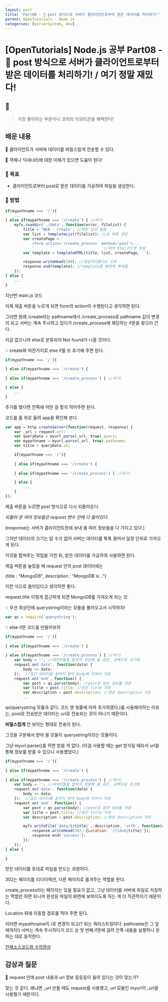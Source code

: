 ```yaml
---
layout: post
title: "Part08 - 🐘 post 방식으로 서버가 클라이언트로부터 받은 데이터를 처리하기!"
parent: OpenTutorials - Node.js
categories: [serverSystem, dev]
---
```


# [OpenTutorials] Node.js 공부 Part08 - 🐘 post 방식으로 서버가 클라이언트로부터 받은 데이터를 처리하기! / 여기 정말 재밌다!

## 🐘

> 가장 좋아하는 부분이니 코끼리 이모티콘을 채택한다!

## 배운 내용

🐘 클라이언트가 서버에 데이터를 비밀스럽게 전송할 수 있다.

🐘 객체나 딕셔너리에 대한 이해가 있으면 도움이 된다!

### 🐘 목표

- 클라이언트로부터 post로 받은 데이터를 가공하여 파일을 생성한다.

### 🐘 방법

```js
if(mypathname === '/'){
    ...
} else if(mypathname === '/create') { //여기!
    myfs.readdir('./data', function(error, filelist) {
        title = 'WEB - create'; //뭐든 상관 없음
        var list = templateList(filelist); //글 목록 생성
        var createPage = `
            <form action='/create_process' method='post'>...
            `                               //위의 html코드와 동일
        var template = templateHTML(title, list, createPage, '');

        response.writeHead(200); //정상처리됐다는 신호
        response.end(template); //template을 화면에 뿌려줌
    });
} else {
    ...
}
```

지난번 main.js 코드

이제 제출 버튼을 누르게 되면 form의 action이 수행된다고 생각하면 된다.

그러면 원래 /create라는 pathname에서 /create_process로 pathname 값이 변경이 되고 서버는 계속 주시하고 있다가 /create_process에 해당하는 if문을 찾으러 간다.

지금 없으니까 else로 분류되어 Not found가 나올 것이다.

💡 create와 마찬가지로 else if를 또 추가해 주면 된다.

```js
if(mypathname === '/'){
    ...
} else if(mypathname === '/create') {
    ...
} else if(mypathname === '/create_process') { //여기!

} else {
    ...
}
```

추가를 했다면 안쪽에 어떤 걸 할지 적어주면 된다.

코드를 좀 위로 올려 app을 확인해 본다.

```js
var app = http.createServer(function(request, response) {
    var _url = request.url;
    var queryData = myurl.parse(_url, true).query;
    var mypathname = myurl.parse(_url, true).pathname;
    var title = queryData.id;

    if(mypathname === '/'){
        ...
    } else if(mypathname === '/create') {
        ...
    } else if(mypathname === '/create_process') { //여기!

    } else {
        ...
    }
});
```

제출 버튼을 누르면 post 방식으로 다시 되돌아온다.

*되돌아 온 여러 정보들은 request 변수 안에 다 들어있다.*

(response는 서버가 클라이언트한테 보내 줄 여러 정보들을 다 가지고 있다.)

그치만 데이터의 크기는 알 수가 없어 서버는 데이터를 툭툭 끊어서 일정 단위로 가져오게 된다.

이것을 합쳐주는 작업을 거친 뒤, 받은 데이터를 가공하여 사용하면 된다.

제출 버튼을 눌렀을 때 request 안의 post 데이터에는

{title : "MongoDB", description : "MongoDB is..."}

이런 식으로 들어있다고 생각하면 좋다.

request.title 이렇게 접근하게 되면 MongoDB를 가져오게 되는 것.

💡 우선 최상단에 querystring이라는 모듈을 불러오고서 시작하자!

```js
var qs = require('querystring');
```

💡 else if문 코드를 만들어보자

```js
if(mypathname === '/'){
    ...
} else if(mypathname === '/create') {
    ...
} else if(mypathname === '/create_process') { //여기!
    var body = ''; //데이터들을 합쳐서 저장해 둘 공간. 공백으로 초기화
    request.on('data', function(data) {
        body += data;
    });  //끊긴 데이터를 끝까지 받아 body에 이어서 저장
    request.on('end', function() {
        var post = qs.parse(body); //post로 받은 정보를 저장
        var title = post.title; //받은 title 저장
        var description = post.description; //받은 description 저장
        ...
```

qs(querystring 모듈과 같다. 코드 맨 윗줄에 아까 추가하였다.)를 사용해야하는 이유는, post로 전송받은 데이터는 url로 전송되는 것이 아니기 때문이다.

**비밀스럽게** 안 보이는 형태로 전송이 된다.

그것을 구분해서 받아 올 모듈이 querystring이라는 모듈이다.

그냥 myurl.parse()를 하면 받을 게 없다. (이걸 사용할 때는 get 방식일 때라서 url을 통해 정보를 받을 수 있으니 사용했었다.)

```js
if(mypathname === '/'){
    ...
} else if(mypathname === '/create') {
    ...
} else if(mypathname === '/create_process') { //여기!
    var body = ''; //데이터들을 합쳐서 저장해 둘 공간. 공백으로 초기화
    request.on('data', function(data) {
        body += data;
    });  //끊긴 데이터를 끝까지 받아 body에 이어서 저장
    request.on('end', function() {
        var post = qs.parse(body); //post로 받은 정보를 저장
        var title = post.title; //받은 title 저장
        var description = post.description; //받은 description 저장

        myfs.writeFile(`data/${title}`, description, 'utf8', function(err) {
            response.writeHead(302, {Location: `/?id=${title}`});
            response.end('success');
        });
    });
} else {
    ...
}
```

받은 데이터를 토대로 파일을 만드는 과정이다.

302는 페이지를 리다이렉션, 다른 페이지로 옮겨주는 역할을 한다.

create_process라는 페이지는 있을 필요가 없고, 그냥 데이터를 서버에 파일로 저장하는 역할만 하면 되니까 완성된 파일이 화면에 보여지도록 하는 게 더 직관적이기 때문이다.

Location 뒤에 이동할 경로를 적어 주면 된다.

이러면 mypathname이 /로 변경이 되고(? 뒤는 쿼리스트링이다. pathname은 그 앞에까지!) 서버는 계속 주시하다가 코드 상 첫 번째 if문에 걸려 안쪽 내용을 실행하니 원하는 대로 동작한다.

[전체소스코드와 수업영상](https://opentutorials.org/course/3332/21137)

## 감상과 질문

🐘 request 안에 post 내용과 url 정보 등등등이 들어 있다는 것이 맞는가?

맞는 것 같다. 왜냐면 _url 만들 때도 request를 사용했고, url 모듈인 myurl이 _url을 사용했기 때문이다.